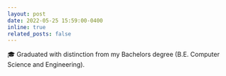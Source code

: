 ```yaml
---
layout: post
date: 2022-05-25 15:59:00-0400
inline: true
related_posts: false
---
```


:mortar_board: Graduated with distinction from my Bachelors degree (B.E. Computer Science and Engineering).
